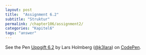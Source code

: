 ```yaml
---
layout: post
title:  "Assignment 6.2"
subtitle: "Struktur"
permalink: /chapter106/assignment2/
categories: "Kapitel6"
tags: "answer"
---
```

<p data-height="500" data-theme-id="light" data-slug-hash="mWzKdY" data-default-tab="html,result" data-user="k3lara" data-embed-version="2" data-pen-title="Uppgift 6.2" class="codepen">See the Pen <a href="http://codepen.io/k3lara/pen/mWzKdY/">Uppgift 6.2</a> by Lars Holmberg (<a href="http://codepen.io/k3lara">@k3lara</a>) on <a href="http://codepen.io">CodePen</a>.</p>
<script async src="https://production-assets.codepen.io/assets/embed/ei.js"></script>
<figcaption></figcaption>
